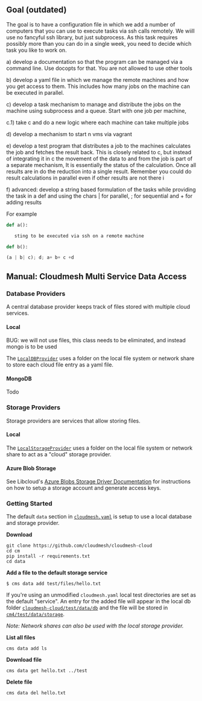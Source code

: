 ## Goal (outdated)

The goal is to have a configuration file in which we add a number of
computers that you can use to execute tasks via ssh calls remotely. We
wiill use no fancyful ssh library, but just subprocess. As this task
requires possibly more than you can do in a single week, you need to
decide which task you like to work on.

a) develop a documentation so that the program can be managed via a
command line. Use docopts for that. You are not allowed to use other
tools

b) develop a yaml file in which we manage the remote machines and how
you get access to them. This includes how many jobs on the machine can
be executed in parallel.

c) develop a task mechanism to manage and distribute the jobs on the
machine using subprocess and a queue. Start with one job per machine,

c.1) take c and do a new logic where each machine can take multiple
jobs

d) develop a mechanism to start n vms via vagrant 
 
e) develop a test program that distributes a job to the machines
calculates the job and fetches the result back. This is closely
related to c, but instead of integrating it in c the movement of the
data to and from the job is part of a separate mechanism, It is
essentially the status of the calculation. Once all results are in do
the reduction into a single result. Remember you could do result
calculations in parallel even if other results are not there i

f) advanced: develop a string based formulation of the tasks while
providing the task in a def and using the chars | for parallel, ; for
sequential and + for adding results

For example

```python
def a():

   sting to be executed via ssh on a remote machine

def b():

(a | b| c); d; a+ b+ c +d
```


## Manual: Cloudmesh Multi Service Data Access

### Database Providers

A central database provider keeps track of files stored with multiple cloud services.

#### Local

BUG: we will not use files, this class needs  to be eliminated, and instead mongo is to be used

The [`LocalDBProvider`](cloudmesh/data/api/db/LocalDBProvider.py) uses a folder
on the local file system or network share to store each cloud file
entry as a yaml file.




#### MongoDB

Todo


### Storage Providers

Storage providers are services that allow storing files.

#### Local

The [`LocalStorageProvider`](cloudmesh/data/api/storage/LocalStorageProvider.py)
uses a folder on the local file system or network share to act as a
"cloud" storage provider.

#### Azure Blob Storage

See Libcloud's
[Azure Blobs Storage Driver Documentation](https://libcloud.readthedocs.io/en/latest/storage/drivers/azure_blobs.html)
for instructions on how to setup a storage account and generate access
keys.

### Getting Started

The default `data` section in [`cloudmesh.yaml`](cloudmesh/management/configuration/cloudmesh.yaml) is setup to use a local database and storage provider. 

**Download**

```
git clone https://github.com/cloudmesh/cloudmesh-cloud
cd cm
pip install -r requirements.txt
cd data
```

**Add a file to the default storage service**

```
$ cms data add test/files/hello.txt
```

If you're using an unmodified `cloudmesh.yaml` local test directories
are set as the default "service".  An entry for the added file will
appear in the local db folder [`cloudmesh-cloud/test/data/db`](deprecated/cloudmesh-cloud/test/data/db)
and the file will be stored in
[`cm4/test/data/storage`](deprecated/cm4/test/data/storage).

*Note: Network shares can also be used with the local storage provider.*

**List all files**

```
cms data add ls
```

**Download file**

```
cms data get hello.txt ../test
```

**Delete file**

```
cms data del hello.txt
```
